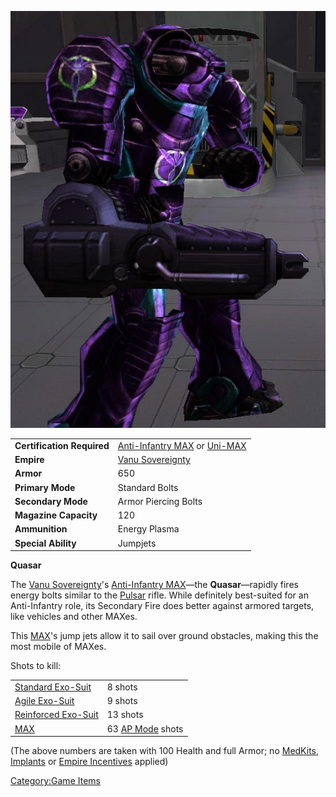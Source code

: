 ![](images/Quasar.jpg "Quasar.jpg")

|                            |                                                                                                                        |
| -------------------------- | ---------------------------------------------------------------------------------------------------------------------- |
| **Certification Required** | [Anti-Infantry MAX](<Anti-Infantry_MAX_(Certification)> "wikilink") or [Uni-MAX](<Uni-MAX_(Certification)> "wikilink") |
| **Empire**                 | [Vanu Sovereignty](Vanu_Sovereignty.md "wikilink")                                                                     |
| **Armor**                  | 650                                                                                                                    |
| **Primary Mode**           | Standard Bolts                                                                                                         |
| **Secondary Mode**         | Armor Piercing Bolts                                                                                                   |
| **Magazine Capacity**      | 120                                                                                                                    |
| **Ammunition**             | Energy Plasma                                                                                                          |
| **Special Ability**        | Jumpjets                                                                                                               |

**Quasar**

The [Vanu Sovereignty](Vanu_Sovereignty.md "wikilink")'s [Anti-Infantry
MAX](<Anti-Infantry_MAX_(Certification)> "wikilink")—the
**Quasar**—rapidly fires energy bolts similar to the
[Pulsar](Pulsar.md "wikilink") rifle. While definitely best-suited for an
Anti-Infantry role, its Secondary Fire does better against armored
targets, like vehicles and other MAXes.

This [MAX](Mechanized_Armored_Exo.$1.md "wikilink")'s jump jets allow it
to sail over ground obstacles, making this the most mobile of MAXes.

Shots to kill:

|                                                        |                                                  |
| ------------------------------------------------------ | ------------------------------------------------ |
| [Standard Exo-Suit](Standard_Exo.$1.md "wikilink")     | 8 shots                                          |
| [Agile Exo-Suit](Agile_Exo.$1.md "wikilink")           | 9 shots                                          |
| [Reinforced Exo-Suit](Reinforced_Exo.$1.md "wikilink") | 13 shots                                         |
| [MAX](MAX.md "wikilink")                               | 63 [AP Mode](Armor_Piercing.md "wikilink") shots |

(The above numbers are taken with 100 Health and full Armor; no
[MedKits](MedKit.md "wikilink"), [Implants](Implants.md "wikilink") or [Empire
Incentives](Empire_Incentives.md "wikilink") applied)

[Category:Game Items](Category:Game_Items.md "wikilink")
